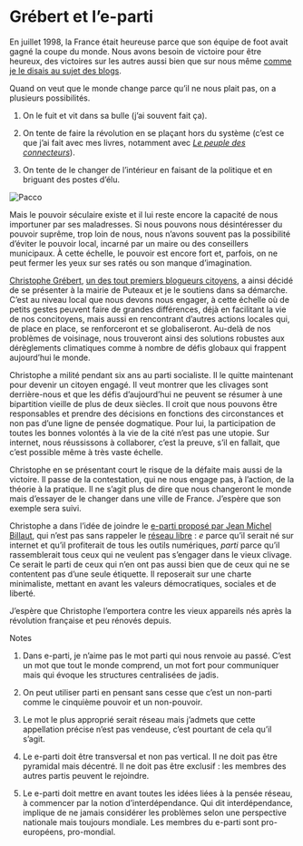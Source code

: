# Grébert et l’e-parti

En juillet 1998, la France était heureuse parce que son équipe de foot avait gagné la coupe du monde. Nous avons besoin de victoire pour être heureux, des victoires sur les autres aussi bien que sur nous même [comme je le disais au sujet des blogs](https://tcrouzet.com/2007/09/05/le-blog-est-mort-vive-le-blog/).

Quand on veut que le monde change parce qu’il ne nous plait pas, on a plusieurs possibilités.

1. On le fuit et vit dans sa bulle (j’ai souvent fait ça).

2. On tente de faire la révolution en se plaçant hors du système (c’est ce que j’ai fait avec mes livres, notamment avec [*Le peuple des connecteurs*](https://tcrouzet.com/le-peuple-des-connecteurs/)).

3. On tente de le changer de l’intérieur en faisant de la politique et en briguant des postes d’élu.

![Pacco](https://tcrouzet.com/images_tc/20070910pacco.jpg)

Mais le pouvoir séculaire existe et il lui reste encore la capacité de nous importuner par ses maladresses. Si nous pouvons nous désintéresser du pouvoir suprême, trop loin de nous, nous n’avons souvent pas la possibilité d’éviter le pouvoir local, incarné par un maire ou des conseillers municipaux. À cette échelle, le pouvoir est encore fort et, parfois, on ne peut fermer les yeux sur ses ratés ou son manque d’imagination.

[Christophe Grébert](http://www.puteauxensemble.com/), [un des tout premiers blogueurs citoyens](https://tcrouzet.com/2007/08/04/votez-christophe-grebert/), a ainsi décidé de se présenter à la mairie de Puteaux et je le soutiens dans sa démarche. C’est au niveau local que nous devons nous engager, à cette échelle où de petits gestes peuvent faire de grandes différences, déjà en facilitant la vie de nos concitoyens, mais aussi en rencontrant d’autres actions locales qui, de place en place, se renforceront et se globaliseront. Au-delà de nos problèmes de voisinage, nous trouveront ainsi des solutions robustes aux dérèglements climatiques comme à nombre de défis globaux qui frappent aujourd’hui le monde.

Christophe a milité pendant six ans au parti socialiste. Il le quitte maintenant pour devenir un citoyen engagé. Il veut montrer que les clivages sont derrière-nous et que les défis d’aujourd’hui ne peuvent se résumer à une bipartition vieille de plus de deux siècles. Il croit que nous pouvons être responsables et prendre des décisions en fonctions des circonstances et non pas d’une ligne de pensée dogmatique. Pour lui, la participation de toutes les bonnes volontés à la vie de la cité n’est pas une utopie. Sur internet, nous réussissons à collaborer, c’est la preuve, s’il en fallait, que c’est possible même à très vaste échelle.

Christophe en se présentant court le risque de la défaite mais aussi de la victoire. Il passe de la contestation, qui ne nous engage pas, à l’action, de la théorie à la pratique. Il ne s’agit plus de dire que nous changeront le monde mais d’essayer de le changer dans une ville de France. J’espère que son exemple sera suivi.

Christophe a dans l’idée de joindre le [e-parti proposé par Jean Michel Billaut](http://billaut.typepad.com/jm/2007/08/universit-du--1.html), qui n’est pas sans rappeler le [réseau libre](https://tcrouzet.com/2007/05/07/le-reseau-libre/) : *e* parce qu’il serait né sur internet et qu’il profiterait de tous les outils numériques, *parti* parce qu’il rassemblerait tous ceux qui ne veulent pas s’engager dans le vieux clivage. Ce serait le parti de ceux qui n’en ont pas aussi bien que de ceux qui ne se contentent pas d’une seule étiquette. Il reposerait sur une charte minimaliste, mettant en avant les valeurs démocratiques, sociales et de liberté.

J’espère que Christophe l’emportera contre les vieux appareils nés après la révolution française et peu rénovés depuis.

Notes

1. Dans e-parti, je n’aime pas le mot parti qui nous renvoie au passé. C’est un mot que tout le monde comprend, un mot fort pour communiquer mais qui évoque les structures centralisées de jadis.

2. On peut utiliser parti en pensant sans cesse que c’est un non-parti comme le cinquième pouvoir et un non-pouvoir.

3. Le mot le plus approprié serait réseau mais j’admets que cette appellation précise n’est pas vendeuse, c’est pourtant de cela qu’il s’agit.

4. Le e-parti doit être transversal et non pas vertical. Il ne doit pas être pyramidal mais décentré. Il ne doit pas être exclusif : les membres des autres partis peuvent le rejoindre.

5. Le e-parti doit mettre en avant toutes les idées liées à la pensée réseau, à commencer par la notion d’interdépendance. Qui dit interdépendance, implique de ne jamais considérer les problèmes selon une perspective nationale mais toujours mondiale. Les membres du e-parti sont pro-européens, pro-mondial.